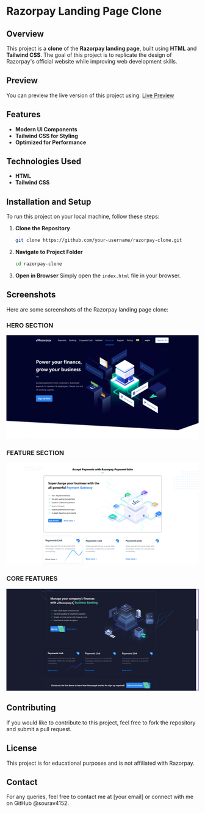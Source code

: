 # Razorpay Landing Page Clone

## Overview
This project is a **clone** of the **Razorpay landing page**, built using **HTML** and **Tailwind CSS**. The goal of this project is to replicate the design of Razorpay's official website while improving web development skills.

## Preview
You can preview the live version of this project using:
[Live Preview](https://htmlpreview.github.io/?https://github.com/sourav4152/project_basic/blob/main/razor-pay/src/index.html)

## Features
- **Modern UI Components**
- **Tailwind CSS for Styling**
- **Optimized for Performance**

## Technologies Used
- **HTML**
- **Tailwind CSS**

## Installation and Setup
To run this project on your local machine, follow these steps:

1. **Clone the Repository**
   ```sh
   git clone https://github.com/your-username/razorpay-clone.git
   ```
2. **Navigate to Project Folder**
   ```sh
   cd razorpay-clone
   ```
3. **Open in Browser**
   Simply open the `index.html` file in your browser.

## Screenshots
Here are some screenshots of the Razorpay landing page clone:

### HERO SECTION
![hero section](./screen_shot/01.png)

### FEATURE SECTION
![feature section](./screen_shot/02.png)

### CORE FEATURES
![core features](./screen_shot/03.png)


## Contributing
If you would like to contribute to this project, feel free to fork the repository and submit a pull request.

## License
This project is for educational purposes and is not affiliated with Razorpay.

## Contact
For any queries, feel free to contact me at [your email] or connect with me on GitHub @sourav4152.

